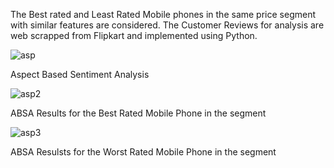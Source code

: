 The Best rated and Least Rated Mobile phones in the same price segment with similar features are considered. The Customer Reviews for analysis are web scrapped from Flipkart and implemented using Python.


![asp](https://github.com/KARTHIKKM7/Aspect-Based-Sentiment-Analysis-of-Mobile-Phones/assets/67194874/6aa49a90-7739-4a5d-840a-6c44a33611f1)

Aspect Based Sentiment Analysis

![asp2](https://github.com/KARTHIKKM7/Aspect-Based-Sentiment-Analysis-of-Mobile-Phones/assets/67194874/8a5a4e32-d6f0-44b6-8140-5063f2116994)

ABSA Results for the Best Rated Mobile Phone in the segment


![asp3](https://github.com/KARTHIKKM7/Aspect-Based-Sentiment-Analysis-of-Mobile-Phones/assets/67194874/837af0d3-2f3f-4d2d-b8f4-4289ef45bbd6)

ABSA Resulsts for the Worst Rated Mobile Phone in the segment



